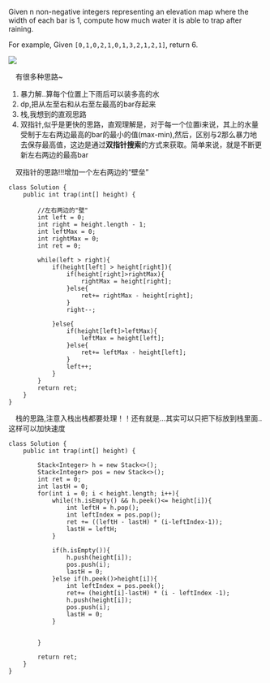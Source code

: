 Given n non-negative integers representing an elevation map where the width of each bar is 1, compute how much water it is able to trap after raining.

For example, 
Given `[0,1,0,2,1,0,1,3,2,1,2,1]`, return 6.

![](https://leetcode.com/static/images/problemset/rainwatertrap.png)

&emsp;有很多种思路~
1. 暴力解..算每个位置上下雨后可以装多高的水
2. dp,把从左至右和从右至左最高的bar存起来
3. 栈,我想到的直观思路
4. 双指针,似乎是更快的思路，直观理解是，对于每一个位置i来说，其上的水量受制于左右两边最高的bar的最小的值(max-min),然后，区别与2那么暴力地去保存最高值，这边是通过**双指针搜索**的方式来获取。简单来说，就是不断更新左右两边的最高bar

&emsp;双指针的思路!!!增加一个左右两边的“壁垒”
```
class Solution {
    public int trap(int[] height) {
        
        //左右两边的"壁"
        int left = 0;
        int right = height.length - 1;
        int leftMax = 0;
        int rightMax = 0;
        int ret = 0;
        
        while(left > right){
            if(height[left] > height[right]){
                if(height[right]>rightMax){
                    rightMax = height[right];
                }else{
                    ret+= rightMax - height[right];
                }
                right--;
            
            }else{
                if(height[left]>leftMax){
                    leftMax = height[left];
                }else{
                    ret+= leftMax - height[left];
                }
                left++;
            }
        }
        return ret;
    }
}
```

&emsp;栈的思路,注意入栈出栈都要处理！！还有就是...其实可以只把下标放到栈里面..这样可以加快速度
```
class Solution {
    public int trap(int[] height) {
        
        Stack<Integer> h = new Stack<>();
        Stack<Integer> pos = new Stack<>();
        int ret = 0;
        int lastH = 0;
        for(int i = 0; i < height.length; i++){
            while(!h.isEmpty() && h.peek()<= height[i]){
                int leftH = h.pop();
                int leftIndex = pos.pop();
                ret += ((leftH - lastH) * (i-leftIndex-1));
                lastH = leftH;
            }
            
            if(h.isEmpty()){                
                h.push(height[i]);
                pos.push(i);
                lastH = 0;
            }else if(h.peek()>height[i]){
                int leftIndex = pos.peek();
                ret+= (height[i]-lastH) * (i - leftIndex -1);
                h.push(height[i]);
                pos.push(i);
                lastH = 0;
            }
            
            
        }
        
        return ret;
    }
}
```



